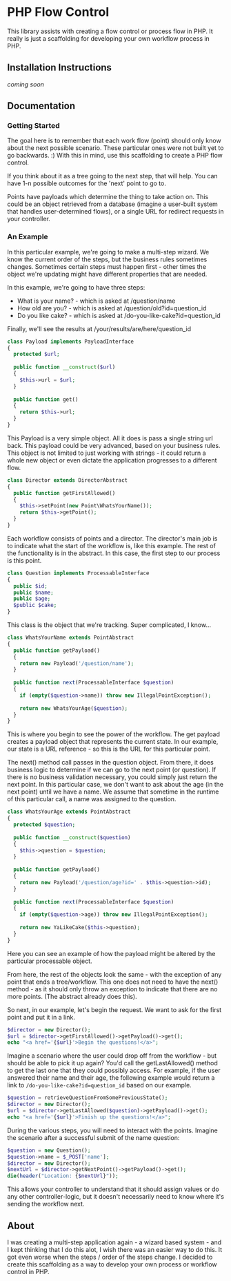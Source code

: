 # PHP Flow Control

This library assists with creating a flow control or process flow in PHP.  It really is just a scaffolding for developing
your own workflow process in PHP.

## Installation Instructions

*coming soon*

## Documentation

### Getting Started

The goal here is to remember that each work flow (point) should only know about the next possible scenario.  These
particular ones were not built yet to go backwards. :)  With this in mind, use this scaffolding to create a PHP flow control.

If you think about it as a tree going to the next step, that will help. You can have 1-n possible outcomes for the 'next' 
point to go to.  

Points have payloads which determine the thing to take action on.  This could be an object retrieved from a database (imagine a
user-built system that handles user-determined flows), or a single URL for redirect requests in your controller.

### An Example

In this particular example, we're going to make a multi-step wizard.  We know the current order of the steps, but the business
rules sometimes changes. Sometimes certain steps must happen first - other times the object we're updating might have different
properties that are needed.

In this example, we're going to have three steps:
- What is your name? - which is asked at /question/name
- How old are you? - which is asked at /question/old?id=question_id
- Do you like cake? - which is asked at /do-you-like-cake?id=question_id

Finally, we'll see the results at /your/results/are/here/question_id

```php
class Payload implements PayloadInterface
{
  protected $url;
  
  public function __construct($url)
  {
    $this->url = $url;
  }
  
  public function get()
  {
    return $this->url;
  }
}
```

This Payload is a very simple object.  All it does is pass a single string url back.  This payload could be very advanced,
based on your business rules.  This object is not limited to just working with strings - it could return a whole new object
or even dictate the application progresses to a different flow.

```php
class Director extends DirectorAbstract
{
  public function getFirstAllowed()
  {
    $this->setPoint(new Point\WhatsYourName());
    return $this->getPoint();
  }
}
```

Each workflow consists of points and a director.  The director's main job is to indicate what the start of the workflow is,
like this example.  The rest of the functionality is in the abstract.  In this case, the first step to our process is this point.

```php
class Question implements ProcessableInterface
{
  public $id;
  public $name;
  public $age;
  $public $cake;
}
```

This class is the object that we're tracking.  Super complicated, I know...

```php
class WhatsYourName extends PointAbstract
{
  public function getPayload()
  {
    return new Payload('/question/name');
  }
  
  public function next(ProcessableInterface $question)
  {
    if (empty($question->name)) throw new IllegalPointException();
    
    return new WhatsYourAge($question);
  }
}
```

This is where you begin to see the power of the workflow.  The get payload creates a payload object that represents the current
state.  In our example, our state is a URL reference - so this is the URL for this particular point.

The next() method call passes in the question object.  From there, it does business logic to determine if we can go to the
next point (or question).  If there is no business validation necessary, you could simply just return the next point.  In
this particular case, we don't want to ask about the age (in the next point) until we have a name.  We assume that sometime
in the runtime of this particular call, a name was assigned to the question.

```php
class WhatsYourAge extends PointAbstract
{
  protected $question;
  
  public function __construct($question) 
  {
    $this->question = $question;
  }
  
  public function getPayload()
  {
    return new Payload('/question/age?id=' . $this->question->id);
  }
  
  public function next(ProcessableInterface $question)
  {
    if (empty($question->age)) throw new IllegalPointException();
    
    return new YaLikeCake($this->question);
  }
}
```

Here you can see an example of how the payload might be altered by the particular processable object.

From here, the rest of the objects look the same - with the exception of any point that ends a tree/workflow.  This one 
does not need to have the next() method - as it should only throw an exception to indicate that there are no more points.
(The abstract already does this).

So next, in our example, let's begin the request.  We want to ask for the first point and put it in a link.

```php
$director = new Director();
$url = $director->getFirstAllowed()->getPayload()->get();
echo "<a href='{$url}'>Begin the questions!</a>";
```

Imagine a scenario where the user could drop off from the workflow - but should be able to pick it up again?  You'd call
the getLastAllowed() method to get the last one that they could possibly access.  For example, if the user answered their
name and their age, the following example would return a link to `/do-you-like-cake?id=question_id` based on our example.

```php
$question = retrieveQuestionFromSomePreviousState();
$director = new Director();
$url = $director->getLastAllowed($question)->getPayload()->get();
echo "<a href='{$url}'>Finish up the questions!</a>";
```

During the various steps, you will need to interact with the points.  Imagine the scenario after a successful submit of
the name question:

```php
$question = new Question();
$question->name = $_POST['name'];
$director = new Director();
$nextUrl = $director->getNextPoint()->getPayload()->get();
die(header("Location: {$nextUrl}"));
```

This allows your controller to understand that it should assign values or do any other controller-logic, but it doesn't
necessarily need to know where it's sending the workflow next.

## About

I was creating a multi-step application again - a wizard based system - and I kept thinking that I do this alot, I wish
there was an easier way to do this.  It got even worse when the steps / order of the steps change.  I decided to create
this scaffolding as a way to develop your own process or workflow control in PHP.

